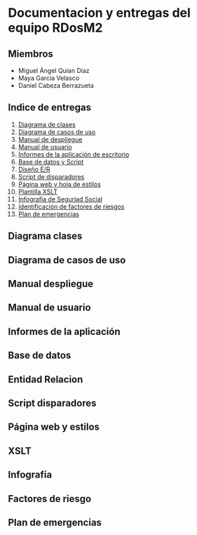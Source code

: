 # Documentacion y entregas del equipo **RDosM2**

## Miembros

- Miguel Ángel Quian Díaz
- Maya García Velasco
- Daniel Cabeza Berrazueta

## Indice de entregas
<!--Para enlazar correctamente, crear un header con #/##/### y vincular -> [texto](#nombreDelHeader)-->
1. [Diagrama de clases](#diagrama-clases)
2. [Diagrama de casos de uso](#diagrama-de-casos-de-uso)
3. [Manual de despliegue](#manual-despliegue)
4. [Manual de usuario](#manual-de-usuario)
5.  [Informes de la aplicación de escritorio](#informes-de-la-aplicación)
6. [Base de datos y Script](#base-de-datos)
7. [Diseño E/R](#entidad-relacion)
8. [Script de disparadores](#script-disparadores)
9. [Página web y hoja de estilos](#página-web-y-estilos)
10. [Plantilla XSLT](#xslt)
11. [Infografía de Seguriad Social](#infografía)
12. [Identificación de factores de riesgos](#factores-de-riesgo)
13. [Plan de emergencias](#plan-de-emergencias)


   
   

## Diagrama clases

## Diagrama de casos de uso

## Manual despliegue

## Manual de usuario

## Informes de la aplicación

## Base de datos

## Entidad Relacion

## Script disparadores

## Página web y estilos

## XSLT

## Infografía

## Factores de riesgo

## Plan de emergencias






